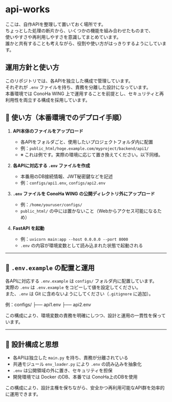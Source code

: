 # api-works

ここは、自作APIを整理して置いておく場所です。  
ちょっとした処理の断片から、いくつかの機能を組み合わせたものまで、  
使いやすさや再利用しやすさを意識してまとめています。  
誰かと共有することも考えながら、役割や使い方がはっきりするようにしています。

## 運用方針と使い方

このリポジトリでは、各APIを独立した構成で管理しています。  
それぞれが `.env` ファイルを持ち、責務を分離した設計になっています。  
本番環境では ConoHa WING 上で運用することを前提とし、セキュリティと再利用性を両立する構成を採用しています。

## 🚀 使い方（本番環境でのデプロイ手順）

1. **API本体のファイルをアップロード**  
   - 各APIをフォルダごと、使用したいプロジェクトフォルダ内に配置  
   - 例：`public_html/hoge.example.com/myproject/backend/api1/`  
   - ※ これは例です。実際の環境に応じて置き換えてください。以下同様。

2. **各APIに対応する `.env` ファイルを作成**  
   - 本番用のDB接続情報、JWT秘密鍵などを記述  
   - 例：`configs/api1.env`, `configs/api2.env`

3. **`.env` ファイルを ConoHa WING の公開ディレクトリ外にアップロード**  
   - 例：`/home/youruser/configs/`  
   - `public_html/` の中には置かないこと（Webからアクセス可能になるため）

4. **FastAPI を起動**  
   - 例：`uvicorn main:app --host 0.0.0.0 --port 8000`  
   - `.env` の内容が環境変数として読み込まれた状態で起動される

---

## 🧪 `.env.example` の配置と運用

各APIに対応する `.env.example` は `configs/` フォルダ内に配置しています。  
実際の `.env` は `.env.example` をコピーして値を設定してください。  
また、`.env` は Git に含めないようにしてください（`.gitignore` に追加）。

例：configs/
     ├── api1.env
     ├── api2.env

この構成により、環境変数の責務を明確にしつつ、設計と運用の一貫性を保っています。

---

## 🧠 設計構成と思想

- 各APIは独立した `main.py` を持ち、責務が分離されている  
- 共通モジュール `env_loader.py` により `.env` の読み込みを抽象化  
- `.env` は公開領域の外に置き、セキュリティを担保  
- 開発環境では Docker のDB、本番では ConoHa上のDBを使用  

この構成により、設計主権を保ちながら、安全かつ再利用可能なAPI群を効率的に運用できます。
